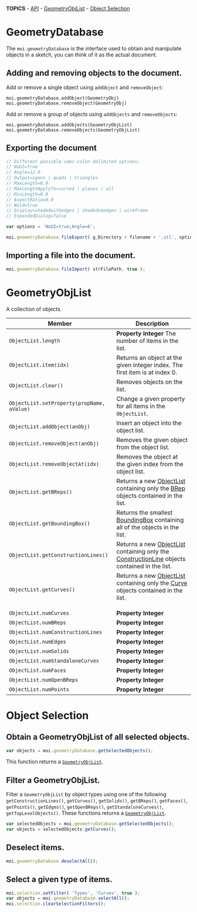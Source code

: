 **TOPICS** - [API](doc_moi_api.md) - [GeometryObjList](#GeometryObjList) - [Object Selection](#object-selection)


# GeometryDatabase

The `moi.geometryDatabase` is the interface used to obtain and manipulate objects in a sketch, you can think of it as the actual document.


## Adding and removing objects to the document.

Add or remove a single object using `addObject` and `removeObject`:

`moi.geometryDatabase.addObject(GeometryObj)`<br>
`moi.geometryDatabase.removeObject(GeometryObj)`<br>


Add or remove a group of objects using `addObjects` and `removeObjects`:

`moi.geometryDatabase.addObjects(GeometryObjList)`<br>
`moi.geometryDatabase.removeObjects(GeometryObjList)`<br>

## Exporting the document

```js
// Different possible semi-colon delimited options:
// NoUI=true
// Angle=12.0
// Output=ngons | quads | triangles
// MaxLength=0.0
// MaxLengthApplyTo=curved | planes | all
// MinLength=0.0
// AspectRatio=0.0
// Weld=true
// Display=shadedwithedges | shadednoedges | wireframe
// ExpandedDialog=false

var options = 'NoUI=true;Angle=6';

moi.geometryDatabase.fileExport( g_Directory + filename + '.stl', options );
```

## Importing a file into the document.

```js
moi.geometryDatabase.fileImport( strFilePath, true );
```


# GeometryObjList

A collection of objects.

| Member | Description |
| --- | --- |
| `ObjectList.length` | **Property** **Integer** The number of items in the list. |
| `ObjectList.item(idx)` | Returns an object at the given integer index. The first item is at index 0. |
| `ObjectList.clear()` | Removes objects on the list. |
| `ObjectList.setProperty(propName, aValue)` | Change a given property for all items in the `ObjectList`. |
| `ObjectList.addObject(anObj)` | Insert an object into the object list. |
| `ObjectList.removeObject(anObj)` | Removes the given object from the object list. |
| `ObjectList.removeObjectAt(idx)` | Removes the object at the given index from the object list. |
| `ObjectList.getBReps()` | Returns a new <a href="#_ObjectList">ObjectList</a> containing only the [BRep](https://en.wikipedia.org/wiki/Boundary_representation) objects contained in the list. |
| `ObjectList.getBoundingBox()` | Returns the smallest <a href="#_BoundingBox">BoundingBox</a> containing all of the objects in the list. |
| `ObjectList.getConstructionLines()` | Returns a new <a href="#_ObjectList">ObjectList</a> containing only the <a href="#_ConstructionLine">ConstructionLine</a> objects contained in the list. |
| `ObjectList.getCurves()` | Returns a new <a href="#_ObjectList">ObjectList</a> containing only the <a href="#_Curve">Curve</a> objects contained in the list.</p>
| `ObjectList.numCurves` | **Property** **Integer** |
| `ObjectList.numBReps` | **Property** **Integer** |
| `ObjectList.numConstructionLines` | **Property** **Integer** |
| `ObjectList.numEdges` | **Property** **Integer** |
| `ObjectList.numSolids` | **Property** **Integer** |
| `ObjectList.numStandaloneCurves` | **Property** **Integer** |
| `ObjectList.numFaces` | **Property** **Integer** |
| `ObjectList.numOpenBReps` | **Property** **Integer** |
| `ObjectList.numPoints` | **Property** **Integer** |



# Object Selection

## Obtain a GeometryObjList of all selected objects.

```js
var objects = moi.geometryDatabase.getSelectedObjects();
```

This function returns a [`GeometryObjList`](#GeometryObjList).

## Filter a GeometryObjList.

Filter a `GeometryObjList` by object types using one of the following `getConstructionLines()`, `getCurves()`, `getSolids()`, `getBReps()`, `getFaces()`, `getPoints()`, `getEdges()`, `getOpenBReps()`, `getStandaloneCurves()`, `getTopLevelObjects()`. These functions returns a [`GeometryObjList`](#GeometryObjList).

```js
var selectedObjects = moi.geometryDatabase.getSelectedObjects();
var objects = selectedObjects.getCurves();
```


## Deselect items.

```js
moi.geometryDatabase.deselectAll();
```

## Select a given type of items.

```js
moi.selection.setFilter( 'Types', 'Curves', true );
var objects = moi.geometryDatabase.selectAll();
moi.selection.clearSelectionFilters();
```

